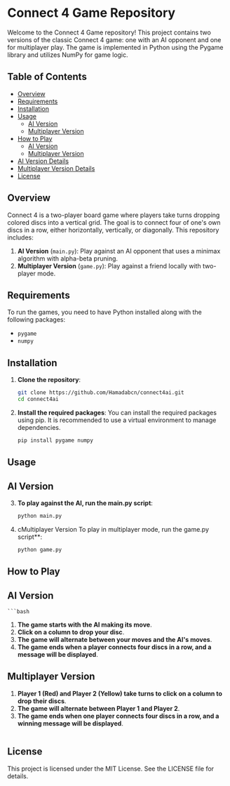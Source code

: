 # Connect 4 Game Repository

Welcome to the Connect 4 Game repository! This project contains two versions of the classic Connect 4 game: one with an AI opponent and one for multiplayer play. The game is implemented in Python using the Pygame library and utilizes NumPy for game logic.

## Table of Contents

- [Overview](#overview)
- [Requirements](#requirements)
- [Installation](#installation)
- [Usage](#usage)
  - [AI Version](#ai-version)
  - [Multiplayer Version](#multiplayer-version)
- [How to Play](#how-to-play)
  - [AI Version](#ai-version-1)
  - [Multiplayer Version](#multiplayer-version-1)
- [AI Version Details](#ai-version-details)
- [Multiplayer Version Details](#multiplayer-version-details)
- [License](#license)

## Overview

Connect 4 is a two-player board game where players take turns dropping colored discs into a vertical grid. The goal is to connect four of one's own discs in a row, either horizontally, vertically, or diagonally. This repository includes:

1. **AI Version** (`main.py`): Play against an AI opponent that uses a minimax algorithm with alpha-beta pruning.
2. **Multiplayer Version** (`game.py`): Play against a friend locally with two-player mode.

## Requirements

To run the games, you need to have Python installed along with the following packages:

- `pygame`
- `numpy`

## Installation

1. **Clone the repository**:
   ```bash
   git clone https://github.com/Hamadabcn/connect4ai.git
   cd connect4ai
2. **Install the required packages**: You can install the required packages using pip. It is recommended to use a virtual environment to manage dependencies.
    ```bash
    pip install pygame numpy

## Usage
## AI Version

3. **To play against the AI, run the main.py script**:
   ```bash
   python main.py
4. cMultiplayer Version To play in multiplayer mode, run the game.py script**:
   ```bash
   python game.py

## How to Play

## AI Version
    ```bash
1. **The game starts with the AI making its move**.
2. **Click on a column to drop your disc**.
3. **The game will alternate between your moves and the AI's moves**.
4. **The game ends when a player connects four discs in a row, and a message will be displayed**.
## Multiplayer Version
1. **Player 1 (Red) and Player 2 (Yellow) take turns to click on a column to drop their discs**.
2. **The game will alternate between Player 1 and Player 2**.
3. **The game ends when one player connects four discs in a row, and a winning message will be displayed**.
   ```bash

## License
This project is licensed under the MIT License. See the LICENSE file for details.
   ```bash

    

